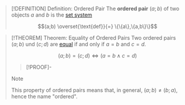>[!DEFINITION] Definition: Ordered Pair
>The **ordered pair** $(a;b)$ of two objects $a$ and $b$ is the [set system](Collections/Collection.md)
>
>$$(a;b) \overset{\text{def}}{=} \{\{a\},\{a,b\}\}$$

>[!THEOREM] Theorem: Equality of Ordered Pairs
>Two ordered pairs $(a;b)$ und $(c;d)$ are [equal](Axiom%20of%20Extensionality.md) if and only if $a = b$ and $c = d$.
>
>$$(a;b) = (c;d) \iff (a = b \land c=d)$$
>> [!PROOF]-
>
>>[!NOTE]
>>This property of ordered pairs means that, in general, $(a;b) \ne (b;a)$, hence the name "ordered".